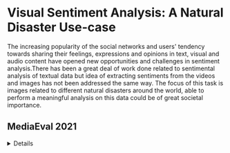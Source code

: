 # Visual Sentiment Analysis: A Natural Disaster Use-case

The increasing popularity of the social networks and users' tendency towards sharing their feelings, expressions and opinions in text, visual and audio content have opened new opportunities and challenges in sentiment analysis.There has been a great deal of work done related to sentimental analysis of textual data but idea of extracting sentiments from the videos and images has not been addressed the same way. The focus of this task is images related to different natural disasters around the world, able to perform a meaningful analysis on this data could be of great societal importance.

## MediaEval 2021

<details>

### Motivation and background
As implied by the popular proverb "a picture is worth a thousand words," visual contents are an effective means to convey not only facts but also cues about sentiments and emotions. Such cues representing the emotions and sentiments of the photographers may trigger similar feelings from the observer and could be of help in understanding visual contents beyond semantic concepts in different application domains, such as education, entertainment, advertisement, and journalism. To this aim, masters of photography have always utilized smart choices, especially in terms of scenes, perspective, angle of shooting, and color filtering, to let the underlying information smoothly flow to the general public. Similarly, every user aiming to increase in popularity on the Internet will utilize the same tricks. However, it is not fully clear how such emotional cues can be evoked by visual contents and more importantly how the sentiments derived from a scene by an automatic algorithm can be expressed. This opens an interesting line of research to interpret emotions and sentiments perceived by users viewing visual contents.

### Dataset Details
The dataset consist of disaster-related images from all over the world. Each image has been manually annotated by five different people with tags related to emotion generated when viewing the image. If the label is selected by majority of the annotators then label is assigned to that image. There were five different type of question asked to annotators to get a more diverse perspective of the type of emotion these images are invoking. The dataset consists of 2,432 Images ([dev-set](https://drive.google.com/file/d/1PszWQ3Y5TWxxCnIhaJaG7EJjG3YlB_Qn/view?usp=sharing)) and 1,199 Images (test-set). 
Devset can be downloaded from [here](https://drive.google.com/file/d/1PszWQ3Y5TWxxCnIhaJaG7EJjG3YlB_Qn/view?usp=sharing).

### Task Description
Disaster-related images are complex and often evoke an emotional response, both good and bad. This task focuses on performing visual sentiment analysis on images collected from disasters across the world. 
<!-- # Here you need a short sentence so that people know that it is the sentiment expressed by the photographer as judged by crowdsourcing workers-->
The images contained in the provided dataset aim to provoke an emotional response through both intentional framining and based on the contents itself.

*Subtask 1: Single-label Image Classification* The first task aims at a single-label image classification task, where the images are arranged in three different classes, namely positive, negative, and neutral with a bias towards the negative samples, due to the topic taken into consideration. 

*Subtask 2: Multi-label Image Classification* This is a multi-label image classification task where the participants will be provided with multi-labeled images. The multi-label classification strategy, which assigns multiple labels to an image, better suits our visual sentiment classification problem and is intended to show the correlation of different sentiments. In this task seven classes, namely joy, sadness, fear, disgust, anger, surprise, and neutral, are covered. 

*Subtask 3: Multi-label Image Classification* The task is also a multi-label, however, a wider range of sentiment classes are covered. Going deeper in the sentiment hierarchy, the complexity of the task increases.  The sentiment categories covered in this task include  anger, anxiety, craving, empathetic pain, fear, horror, joy, relief, sadness, and surprise.  

### Task Schedule
* 15 October (Tentative) : test-set release <!-- # Replace XX with your date. We suggest setting the date in June-July-->
* 5 November: Runs due <!-- # Replace XX with your date. We suggest setting enough time in order to have enough time to assess and return the results by the Results returned deadline-->
* 15 November: Results returned  <!-- Replace XX with your date. Latest possible should be 15 November-->
* 22 November: Working notes paper  <!-- Fixed. Please do not change. Exact date to be decided-->
* 6-8 December: MediaEval 2021 Workshop <!-- Fixed. Please do not change. Exact date to be decided-->
* 
### Evaluation methodology
All the tasks will be evaluated using standard classification metrics, where F1-Score will be used to rank the different submissions. We also encourage participants to carry out a failure analysis of the results to gain insight into why a classifier may make a mistake.
<!-- # This description needs to make clear what the crowdworkers were actually asked. It seems that they are not reporting their own experience of the emotional impact of the photographs, but rather the intention of the photographer-->

### Submission
For this task you may submit up to 2 runs fro each task.

#### Submission Format
Please submit your runs for the task in the form of a csv file, where each line contains one Image ID followed by the label for the T1,T2 and T3. Image IDs and the labels should be comma separated. For reference please follow the devset GT format.

</details>


